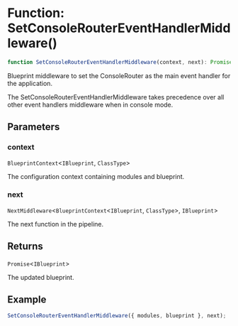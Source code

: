 # Function: SetConsoleRouterEventHandlerMiddleware()

```ts
function SetConsoleRouterEventHandlerMiddleware(context, next): Promise<IBlueprint>;
```

Blueprint middleware to set the ConsoleRouter as the main event handler for the application.

The SetConsoleRouterEventHandlerMiddleware takes precedence over all other event handlers middleware when in console mode.

## Parameters

### context

`BlueprintContext`\<`IBlueprint`, `ClassType`\>

The configuration context containing modules and blueprint.

### next

`NextMiddleware`\<`BlueprintContext`\<`IBlueprint`, `ClassType`\>, `IBlueprint`\>

The next function in the pipeline.

## Returns

`Promise`\<`IBlueprint`\>

The updated blueprint.

## Example

```typescript
SetConsoleRouterEventHandlerMiddleware({ modules, blueprint }, next);
```
